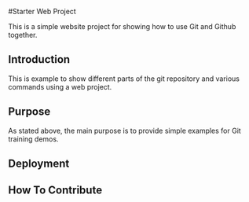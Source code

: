 #Starter Web Project

This is a simple website project for showing how to use Git and Github together.

## Introduction

This is example to show different parts of the git repository and various commands
using a web project.

## Purpose

As stated above, the main purpose is to provide simple examples for Git training demos.

## Deployment

## How To Contribute